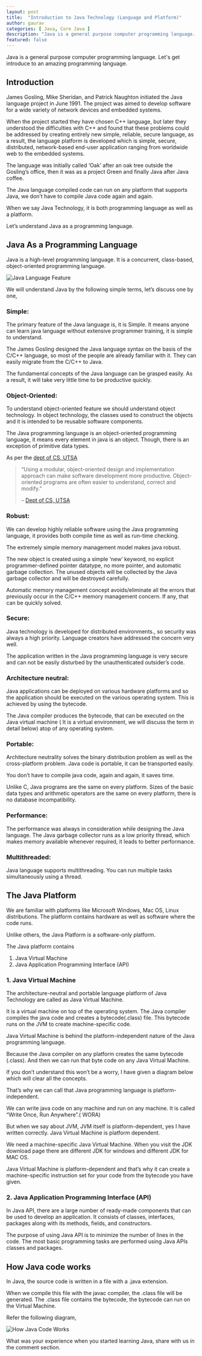 ```yaml
---
layout: post
title:  "Introduction to Java Technology (Language and Platform)"
author: gaurav
categories: [ Java, Core Java ]
description: "Java is a general purpose computer programming language. Let's get introduce to an amazing programming language."
featured: false
---
```


Java is a general purpose computer programming language. Let's get introduce to an amazing programming language.

## Introduction

James Gosling, Mike Sheridan, and Patrick Naughton initiated the Java language project in June 1991. The project was aimed to develop software for a wide variety of network devices and embedded systems.

When the project started they have chosen C++ language, but later they understood the difficulties with C++ and found that these problems could be addressed by creating entirely new simple, reliable, secure language, as a result, the language platform is developed which is simple, secure, distributed, network-based end-user application ranging from worldwide web to the embedded systems.

The language was initially called ‘Oak’ after an oak tree outside the Gosling’s office, then it was as a project Green and finally Java after Java coffee.

The Java language compiled code can run on any platform that supports Java, we don’t have to compile Java code again and again.

When we say Java Technology, it is both programming language as well as a platform.

Let’s understand Java as a programming language.

## Java As a Programming Language

Java is a high-level programming language. It is a concurrent, class-based, object-oriented programming language.

![Java Language Feature](/assets/images/2019-11-29/java-language-feature.webp)

We will understand Java by the following simple terms, let’s discuss one by one,

### **Simple:**

The primary feature of the Java language is, it is Simple. It means anyone can learn java language without extensive programmer training, it is simple to understand.

The James Gosling designed the Java language syntax on the basis of the C/C++ language, so most of the people are already familiar with it. They can easily migrate from the C/C++ to Java.

The fundamental concepts of the Java language can be grasped easily. As a result, it will take very little time to be productive quickly.

### **Object-Oriented:**

To understand object-oriented feature we should understand object technology. In object technology, the classes used to construct the objects and it is intended to be reusable software components.

The Java programming language is an object-oriented programming language, it means every element in java is an object. Though, there is an exception of primitive data types.

As per the  [dept of CS, UTSA](http://www.cs.utsa.edu/~cs3443/ch01.html)

> “Using a modular, object-oriented design and implementation approach can make software development more productive. Object-oriented programs are often easier to understand, correct and modify.”
> 
> –  [Dept of CS, UTSA](http://www.cs.utsa.edu/~cs3443/ch01.html)

### **Robust:**

We can develop highly reliable software using the Java programming language, it provides both compile time as well as run-time checking.

The extremely simple memory management model makes java robust.

The new object is created using a simple ‘new’ keyword, no explicit programmer-defined pointer datatype, no more pointer, and automatic garbage collection. The unused objects will be collected by the Java garbage collector and will be destroyed carefully.

Automatic memory management concept avoids/eliminate all the errors that previously occur in the C/C++ memory management concern. If any, that can be quickly solved.

### **Secure:**

Java technology is developed for distributed environments., so security was always a high priority. Language creators have addressed the concern very well.

The application written in the Java programming language is very secure and can not be easily disturbed by the unauthenticated outsider’s code.

### **Architecture neutral:**

Java applications can be deployed on various hardware platforms and so the application should be executed on the various operating system. This is achieved by using the bytecode.

The Java compiler produces the bytecode, that can be executed on the Java virtual machine ( It is a virtual environment, we will discuss the term in detail below) atop of any operating system.

### **Portable:**

Architecture neutrality solves the binary distribution problem as well as the cross-platform problem. Java code is portable, it can be transported easily.  

You don’t have to compile java code, again and again, it saves time.

Unlike C, Java programs are the same on every platform. Sizes of the basic data types and arithmetic operators are the same on every platform, there is no database incompatibility.

### **Performance:**

The performance was always in consideration while designing the Java language. The Java garbage collector runs as a low priority thread, which makes memory available whenever required, it leads to better performance.

### **Multithreaded:**

Java language supports multithreading. You can run multiple tasks simultaneously using a thread.

## The Java Platform

We are familiar with platforms like Microsoft Windows, Mac OS, Linux distributions. The platform contains hardware as well as software where the code runs.

Unlike others, the Java Platform is a software-only platform.

The Java platform contains

1.  Java Virtual Machine
2.  Java Application Programming Interface (API)

### 1. Java Virtual Machine

The architecture-neutral and portable language platform of Java Technology are called as Java Virtual Machine.

It is a virtual machine on top of the operating system. The Java compiler compiles the java code and creates a bytecode(.class) file. This bytecode runs on the JVM to create machine-specific code.

Java Virtual Machine is behind the platform-independent nature of the Java programming language.

Because the Java compiler on any platform creates the same bytecode (.class). And then we can run that byte code on any Java Virtual Machine.

If you don’t understand this won’t be a worry, I have given a diagram below which will clear all the concepts.

That’s why we can call that Java programming language is platform-independent.

We can write java code on any machine and run on any machine. It is called “Write Once, Run Anywhere”.( WORA)

But when we say about JVM, JVM itself is platform-dependent, yes I have written correctly. Java Virtual Machine is platform dependent.

We need a machine-specific Java Virtual Machine. When you visit the JDK download page there are different JDK for windows and different JDK for MAC OS.

Java Virtual Machine is platform-dependent and that’s why it can create a machine-specific instruction set for your code from the bytecode you have given.

### 2. Java Application Programming Interface (API)  

In Java API, there are a large number of ready-made components that can be used to develop an application. It consists of classes, interfaces, packages along with its methods, fields, and constructors.

The purpose of using Java API is to minimize the number of lines in the code. The most basic programming tasks are performed using Java APIs classes and packages.

## How Java code works

In Java, the source code is written in a file with a .java extension.

When we compile this file with the javac compiler, the .class file will be generated. The .class file contains the bytecode, the bytecode can run on the Virtual Machine.

Refer the following diagram,

![How Java Code Works](/assets/images/2019-11-29/how-java-code-works.webp)

What was your experience when you started learning Java, share with us in the comment section.
